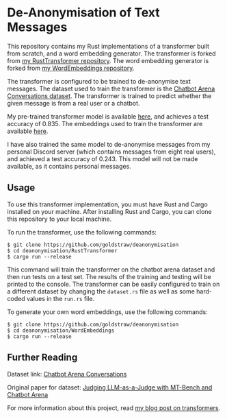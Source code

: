 # De-Anonymisation of Text Messages

This repository contains my Rust implementations of a transformer built from scratch, and a word embedding generator. The transformer is forked from [my RustTransformer repository](https://github.com/goldstraw/RustTransformer). The word embedding generator is forked from [my WordEmbeddings repository](https://github.com/goldstraw/WordEmbeddings).

The transformer is configured to be trained to de-anonymise text messages. The dataset used to train the transformer is the [Chatbot Arena Conversations dataset](https://huggingface.co/datasets/lmsys/chatbot_arena_conversations). The transformer is trained to predict whether the given message is from a real user or a chatbot.

My pre-trained transformer model is available [here](https://github.com/goldstraw/deanonymisation/blob/main/1700742468_chtbt_model_10_64_1_1_100.json), and achieves a test accuracy of 0.835. The embeddings used to train the transformer are available [here](https://github.com/goldstraw/deanonymisation/blob/main/chatbot_arena_embeddings.json).

I have also trained the same model to de-anonymise messages from my personal Discord server (which contains messages from eight real users), and achieved a test accuracy of 0.243. This model will not be made available, as it contains personal messages.

## Usage

To use this transformer implementation, you must have Rust and Cargo installed on your machine. After installing Rust and Cargo, you can clone this repository to your local machine.

To run the transformer, use the following commands:

```
$ git clone https://github.com/goldstraw/deanonymisation
$ cd deanonymisation/RustTransformer
$ cargo run --release
```

This command will train the transformer on the chatbot arena dataset and then run tests on a test set. The results of the training and testing will be printed to the console. The transformer can be easily configured to train on a different dataset by changing the `dataset.rs` file as well as some hard-coded values in the `run.rs` file.

To generate your own word embeddings, use the following commands:
```
$ git clone https://github.com/goldstraw/deanonymisation
$ cd deanonymisation/WordEmbeddings
$ cargo run --release
```
## Further Reading

Dataset link: [Chatbot Arena Conversations](https://huggingface.co/datasets/lmsys/chatbot_arena_conversations)

Original paper for dataset: [Judging LLM-as-a-Judge with MT-Bench and Chatbot Arena](https://arxiv.org/abs/2306.05685)

For more information about this project, read [my blog post on transformers](https://charliegoldstraw.com/articles/transformers/).
